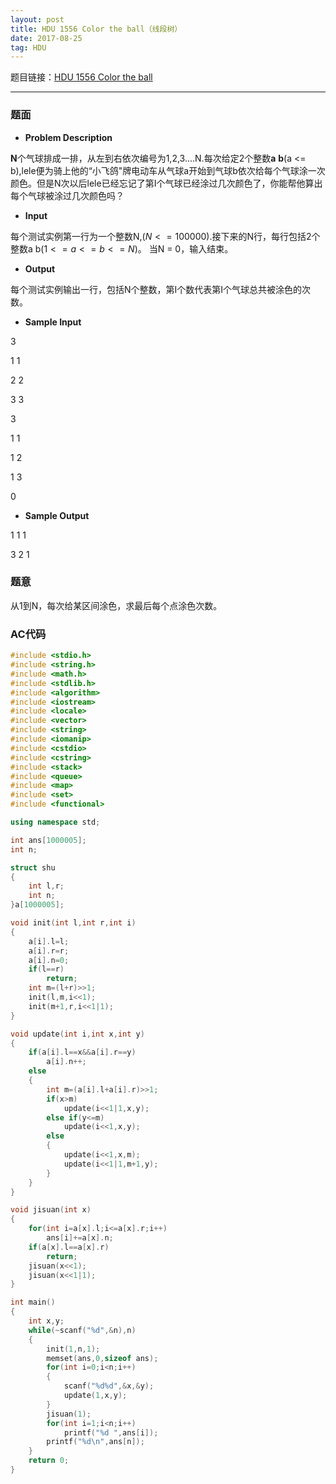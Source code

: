 ```yaml
---
layout: post
title: HDU 1556 Color the ball（线段树）
date: 2017-08-25 
tag: HDU
---
```


题目链接：[HDU 1556 Color the ball](http://acm.hdu.edu.cn/showproblem.php?pid=1556)

-------------------
### 题面
* **Problem Description**

**N**个气球排成一排，从左到右依次编号为1,2,3....N.每次给定2个整数**a** **b**(a <= b),lele便为骑上他的“小飞鸽"牌电动车从气球a开始到气球b依次给每个气球涂一次颜色。但是N次以后lele已经忘记了第I个气球已经涂过几次颜色了，你能帮他算出每个气球被涂过几次颜色吗？

* **Input**

每个测试实例第一行为一个整数N,($N <= 100000$).接下来的N行，每行包括2个整数a b($1 <= a <= b <= N$)。
当N = 0，输入结束。

* **Output**

每个测试实例输出一行，包括N个整数，第I个数代表第I个气球总共被涂色的次数。

* **Sample Input**

3

1 1

2 2

3 3

3

1 1

1 2

1 3

0

* **Sample Output**

1 1 1

3 2 1

### 题意

从1到N，每次给某区间涂色，求最后每个点涂色次数。 

### AC代码
``` c++
#include <stdio.h>
#include <string.h>
#include <math.h>
#include <stdlib.h>
#include <algorithm>
#include <iostream>
#include <locale>
#include <vector>
#include <string>
#include <iomanip>
#include <cstdio>
#include <cstring>
#include <stack>
#include <queue>
#include <map>
#include <set>
#include <functional>

using namespace std;

int ans[1000005];
int n;

struct shu
{
    int l,r;
    int n;
}a[1000005];

void init(int l,int r,int i)
{
    a[i].l=l;
    a[i].r=r;
    a[i].n=0;
    if(l==r)
        return;
    int m=(l+r)>>1;
    init(l,m,i<<1);
    init(m+1,r,i<<1|1);
}

void update(int i,int x,int y)
{
    if(a[i].l==x&&a[i].r==y)
        a[i].n++;
    else
    {
        int m=(a[i].l+a[i].r)>>1;
        if(x>m)
            update(i<<1|1,x,y);
        else if(y<=m)
            update(i<<1,x,y);
        else
        {
            update(i<<1,x,m);
            update(i<<1|1,m+1,y);
        }
    }
}

void jisuan(int x)
{
    for(int i=a[x].l;i<=a[x].r;i++)
        ans[i]+=a[x].n;
    if(a[x].l==a[x].r)
        return;
    jisuan(x<<1);
    jisuan(x<<1|1);
}

int main()
{
    int x,y;
    while(~scanf("%d",&n),n)
    {
        init(1,n,1);
        memset(ans,0,sizeof ans);
        for(int i=0;i<n;i++)
        {
            scanf("%d%d",&x,&y);
            update(1,x,y);
        }
        jisuan(1);
        for(int i=1;i<n;i++)
            printf("%d ",ans[i]);
        printf("%d\n",ans[n]);
    }
    return 0;
}
```

